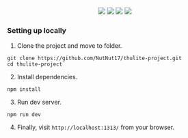 <p align="center">

  <h2 My personal note on software developement learning </h2>

  <p align="center">
    <a href="https://github.com/NutNut17/gitprofile/stargazers"><img src="https://img.shields.io/github/stars/NutNut17/gitprofile"/></a>
    <a href="https://github.com/NutNut17/gitprofile/network/members"><img src="https://img.shields.io/github/forks/NutNut17/gitprofile"/></a>
    <a href="https://github.com/NutNut17/gitprofile/commits/main"><img src="https://img.shields.io/github/last-commit/NutNut17/gitprofile/main"/></a>
    <a href="https://github.com/NutNut17/gitprofile/blob/main/LICENSE"><img src="https://img.shields.io/github/license/NutNut17/gitprofile"/></a>
  </p>

</p>


### Setting up locally

1. Clone the project and move to folder.

  ```shell
  git clone https://github.com/NutNut17/thulite-project.git
  cd thulite-project
  ```

2. Install dependencies.

  ```shell
  npm install
  ```

3. Run dev server.

  ```shell
  npm run dev
  ```

4. Finally, visit `http://localhost:1313/` from your browser.